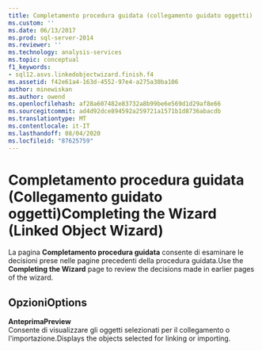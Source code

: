 ```yaml
---
title: Completamento procedura guidata (collegamento guidato oggetti) | Microsoft Docs
ms.custom: ''
ms.date: 06/13/2017
ms.prod: sql-server-2014
ms.reviewer: ''
ms.technology: analysis-services
ms.topic: conceptual
f1_keywords:
- sql12.asvs.linkedobjectwizard.finish.f4
ms.assetid: f42e61a4-163d-4552-97e4-a275a30ba106
author: minewiskan
ms.author: owend
ms.openlocfilehash: af28a607482e83732a8b99be6e569d1d29af8e66
ms.sourcegitcommit: ad4d92dce894592a259721a1571b1d8736abacdb
ms.translationtype: MT
ms.contentlocale: it-IT
ms.lasthandoff: 08/04/2020
ms.locfileid: "87625759"
---
```

# <a name="completing-the-wizard-linked-object-wizard"></a><span data-ttu-id="e80b3-102">Completamento procedura guidata (Collegamento guidato oggetti)</span><span class="sxs-lookup"><span data-stu-id="e80b3-102">Completing the Wizard (Linked Object Wizard)</span></span>
  <span data-ttu-id="e80b3-103">La pagina **Completamento procedura guidata** consente di esaminare le decisioni prese nelle pagine precedenti della procedura guidata.</span><span class="sxs-lookup"><span data-stu-id="e80b3-103">Use the **Completing the Wizard** page to review the decisions made in earlier pages of the wizard.</span></span>  
  
## <a name="options"></a><span data-ttu-id="e80b3-104">Opzioni</span><span class="sxs-lookup"><span data-stu-id="e80b3-104">Options</span></span>  
 <span data-ttu-id="e80b3-105">**Anteprima**</span><span class="sxs-lookup"><span data-stu-id="e80b3-105">**Preview**</span></span>  
 <span data-ttu-id="e80b3-106">Consente di visualizzare gli oggetti selezionati per il collegamento o l'importazione.</span><span class="sxs-lookup"><span data-stu-id="e80b3-106">Displays the objects selected for linking or importing.</span></span>  
  
  
